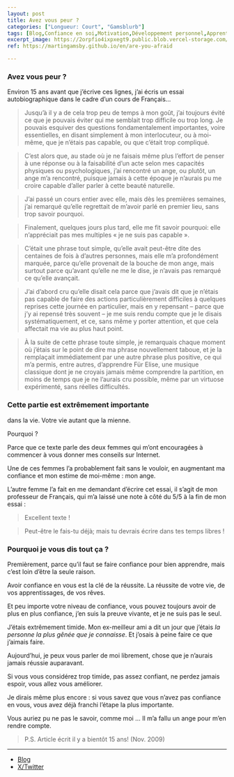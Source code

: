 ```yaml
---
layout: post
title: Avez vous peur ?
categories: ["Longueur: Court", "Gamsblurb"]
tags: [Blog,Confiance en soi,Motivation,Développement personnel,Apprentissage,Estime de soi,Timidité,Français,Piano,Musique,Gamsblurb]
excerpt_image: https://2orpfio4ixpxegt9.public.blob.vercel-storage.com/blogPost/cm210fp4100b6jy0e7siar6g6/preview-image-xrC3LK9RsV28UGtuXBnvqOBOmFKDcT.webp
ref: https://martingamsby.github.io/en/are-you-afraid

---
```


### **Avez vous peur ?**

Environ 15 ans avant que j’écrive ces lignes, j’ai écris un essai autobiographique dans le cadre d’un cours de Français…

> Jusqu’à il y a de cela trop peu de temps à mon goût, j’ai toujours évité ce que je pouvais éviter qui me semblait trop difficile ou trop long. Je pouvais esquiver des questions fondamentalement importantes, voire essentielles, en disant simplement à mon interlocuteur, ou à moi-même, que je n’étais pas capable, ou que c’était trop compliqué.

> C’est alors que, au stade où je ne faisais même plus l’effort de penser à une réponse ou à la faisabilité d’un acte selon mes capacités physiques ou psychologiques, j’ai rencontré un ange, ou plutôt, un ange m’a rencontré, puisque jamais à cette époque je n’aurais pu me croire capable d’aller parler à cette beauté naturelle.

> J’ai passé un cours entier avec elle, mais dès les premières semaines, j’ai remarqué qu’elle regrettait de m’avoir parlé en premier lieu, sans trop savoir pourquoi.

> Finalement, quelques jours plus tard, elle me fit savoir pourquoi: elle n’appréciait pas mes multiples « je ne suis pas capable ».

> C’était une phrase tout simple, qu’elle avait peut-être dite des centaines de fois à d’autres personnes, mais elle m’a profondément marquée, parce qu’elle provenait de la bouche de mon ange, mais surtout parce qu’avant qu’elle ne me le dise, je n’avais pas remarqué ce qu’elle avançait.

> J’ai d’abord cru qu’elle disait cela parce que j’avais dit que je n’étais pas capable de faire des actions particulièrement difficiles à quelques reprises cette journée en particulier, mais en y repensant – parce que j’y ai repensé très souvent – je me suis rendu compte que je le disais systématiquement, et ce, sans même y porter attention, et que cela affectait ma vie au plus haut point.

> À la suite de cette phrase toute simple, je remarquais chaque moment où j’étais sur le point de dire ma phrase nouvellement taboue, et je la remplaçait immédiatement par une autre phrase plus positive, ce qui m’a permis, entre autres, d’apprendre Für Elise, une musique classique dont je ne croyais jamais même comprendre la partition, en moins de temps que je ne l’aurais cru possible, même par un virtuose expérimenté, sans réelles difficultés.

### Cette partie est extrêmement importante 
dans la vie. Votre vie autant que la mienne.

Pourquoi ?

Parce que ce texte parle des deux femmes qui m’ont encouragées à commencer à vous donner mes conseils sur Internet.

Une de ces femmes l’a probablement fait sans le vouloir, en augmentant ma confiance et mon estime de moi-même : mon ange.

L’autre femme l’a fait en me demandant d’écrire cet essai, il s’agit de mon professeur de Français, qui m’a laissé une note à côté du 5/5 à la fin de mon essai :

> Excellent texte !

>  Peut-être le fais-tu déjà; mais tu devrais écrire dans tes temps libres !

### Pourquoi je vous dis tout ça ?

Premièrement, parce qu’il faut se faire confiance pour bien apprendre, mais c’est loin d’être la seule raison.

Avoir confiance en vous est la clé de la réussite. La réussite de votre vie, de vos apprentissages, de vos rêves.

Et peu importe votre niveau de confiance, vous pouvez toujours avoir de plus en plus confiance, j’en suis la preuve vivante, et je ne suis pas le seul.

J’étais extrêmement timide. Mon ex-meilleur ami a dit un jour que j’étais *la personne la plus gênée que je connaisse*. Et j’osais à peine faire ce que j’aimais faire.

Aujourd’hui, je peux vous parler de moi librement, chose que je n’aurais jamais réussie auparavant.

Si vous vous considérez trop timide, pas assez confiant, ne perdez jamais espoir, vous allez vous améliorer.

Je dirais même plus encore : si vous savez que vous n’avez pas confiance en vous, vous avez déjà franchi l’étape la plus importante.

Vous auriez pu ne pas le savoir, comme moi … Il m’a fallu un ange pour m’en rendre compte.

> P.S. Article écrit il y a bientôt 15 ans! (Nov. 2009)

---

- [Blog](https://blog.comment-apprendre.com/avez-vous-peur-d-apprendre/)
- [X/Twitter](https://x.com/MartinGamsby/status/1843783150885097849)

